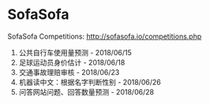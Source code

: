 # SofaSofa
SofaSofa Competitions:
http://sofasofa.io/competitions.php
1. 公共自行车使用量预测 - 2018/06/15
2. 足球运动员身价估计 - 2018/06/18
3. 交通事故理赔审核 - 2018/06/23
4. 机器读中文：根据名字判断性别 - 2018/06/26
5. 问答网站问题、回答数量预测 - 2018/06/28
